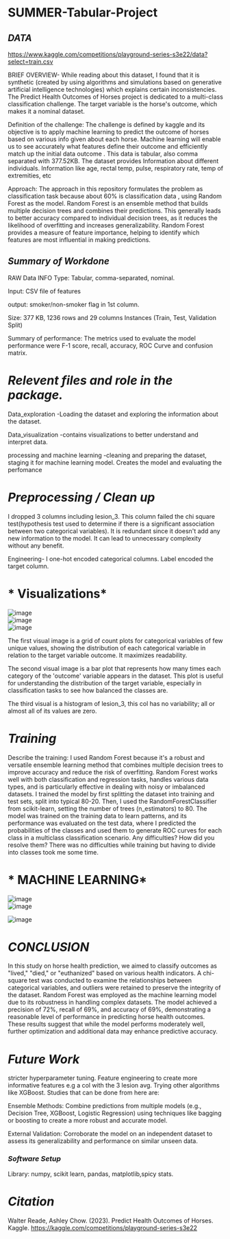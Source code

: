 # SUMMER-Tabular-Project
## *DATA*  
https://www.kaggle.com/competitions/playground-series-s3e22/data?select=train.csv  


BRIEF OVERVIEW- While reading about this dataset, I found that it is synthetic (created by using algorithms and simulations based on generative artificial intelligence technologies) which explains certain inconsistencies. The Predict Health Outcomes of Horses project is dedicated to a multi-class classification challenge. The target variable is the horse's outcome, which makes it a nominal dataset.  

Definition of the challenge: The challenge is defined by kaggle and its objective is to apply machine learning to predict the outcome of horses based on various info given about each horse. Machine learning will enable us to see accurately what features define their outcome and efficiently match up the initial data outcome . This data is tabular, also comma separated with 377.52KB. The dataset provides Information about different individuals. Information like age, rectal temp, pulse, respiratory rate, temp of extremities, etc  

Approach: The approach in this repository formulates the problem as classification task because about 60% is classification data , using Random Forest as the model. Random Forest is an ensemble method that builds multiple decision trees and combines their predictions. This generally leads to better accuracy compared to individual decision trees, as it reduces the likelihood of overfitting and increases generalizability. Random Forest provides a measure of feature importance, helping to identify which features are most influential in making predictions.  

## *Summary of Workdone*
RAW Data INFO
Type: Tabular, comma-separated, nominal.

Input: CSV file of features

output: smoker/non-smoker flag in 1st column.

Size: 377 KB, 1236 rows and 29 columns Instances (Train, Test, Validation Split)

Summary of performance: The metrics used to evaluate the model performance were F-1 score, recall, accuracy, ROC Curve and confusion matrix.

# *Relevent files and role in the package.*  

Data_exploration -Loading the dataset and exploring the information about the dataset.

Data_visualization -contains visualizations to better understand and interpret data.

processing and machine learning -cleaning and preparing the dataset, staging it for machine learning model. Creates the model and evaluating the perfomance  



# *Preprocessing / Clean up*
I dropped 3 columns including lesion_3. This column failed the chi square test(hypothesis test used to determine if there is a significant association between two categorical variables). It is redundant since it doesn't add any new information to the model. It can lead to unnecessary complexity without any benefit. 

Engineering- I one-hot encoded categorical columns. Label encoded the target column.  


# * Visualizations*
![image](https://github.com/user-attachments/assets/b25aa411-7289-41b2-aa4d-88f4b8685057)  
![image](https://github.com/user-attachments/assets/6e65b89f-d48d-4995-84fc-a8cf78522986)  
![image](https://github.com/user-attachments/assets/547bc6e7-71b4-404e-b92b-b2511c1b9d1d)  

The first visual image is a grid of count plots for categorical variables of few unique values, showing the distribution of each categorical variable in relation to the target variable outcome. It maximizes readability.

The second visual image is a bar plot that represents how many times each category of the 'outcome' variable appears in the dataset. This plot is useful for understanding the distribution of the target variable, especially in classification tasks to see how balanced the classes are.  

The third visual is a histogram of lesion_3, this col has no variability; all or almost all of its values are zero. 



# *Training*
Describe the training: I used Random Forest because it's a robust and versatile ensemble learning method that combines multiple decision trees to improve accuracy and reduce the risk of overfitting. Random Forest works well with both classification and regression tasks, handles various data types, and is particularly effective in dealing with noisy or imbalanced datasets. I trained the model by first splitting the dataset into training and test sets, split into typical 80-20. Then, I used the RandomForestClassifier from scikit-learn, setting the number of trees (n_estimators) to 80. The model was trained on the training data to learn patterns, and its performance was evaluated on the test data, where I predicted the probabilities of the classes and used them to generate ROC curves for each class in a multiclass classification scenario. Any difficulties? How did you resolve them? There was no difficulties while training but having to divide into classes took me some time.


# * MACHINE LEARNING*  
![image](https://github.com/user-attachments/assets/601237a2-7898-4592-b867-4543106f2062)  
![image](https://github.com/user-attachments/assets/46650536-ed17-46f5-bf6c-0f37b7a06473)


![image](https://github.com/user-attachments/assets/7d18d7d9-3340-4f1a-9a24-62629485dc8c)


# *CONCLUSION*
In this study on horse health prediction, we aimed to classify outcomes as "lived," "died," or "euthanized" based on various health indicators. A chi-square test was conducted to examine the relationships between categorical variables, and outliers were retained to preserve the integrity of the dataset. Random Forest was employed as the machine learning model due to its robustness in handling complex datasets. The model achieved a precision of 72%, recall of 69%, and accuracy of 69%, demonstrating a reasonable level of performance in predicting horse health outcomes. These results suggest that while the model performs moderately well, further optimization and additional data may enhance predictive accuracy.  

# *Future Work*
stricter hyperparameter tuning.
Feature engineering to create more informative features e.g a col with the 3 lesion avg.
Trying other algorithms like XGBoost.
Studies that can be done from here are:

Ensemble Methods: Combine predictions from multiple models (e.g., Decision Tree, XGBoost, Logistic Regression) using techniques like bagging or boosting to create a more robust and accurate model.

External Validation: Corroborate the model on an independent dataset to assess its generalizability and performance on similar unseen data.

### *Software Setup*
Library: numpy, scikit learn, pandas, matplotlib,spicy stats.  



# *Citation*  
Walter Reade, Ashley Chow. (2023). Predict Health Outcomes of Horses. Kaggle. https://kaggle.com/competitions/playground-series-s3e22
